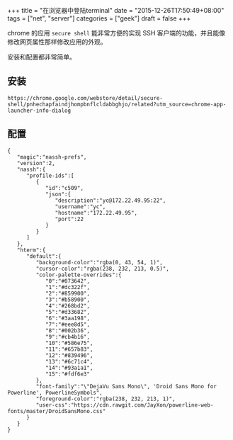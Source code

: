 +++
title = "在浏览器中登陆terminal"
date = "2015-12-26T17:50:49+08:00"
tags = ["net", "server"]
categories = ["geek"]
draft = false
+++

chrome 的应用 `secure shell` 能非常方便的实现 SSH 客户端的功能，并且能像修改网页属性那样修改应用的外观。

安装和配置都非常简单。

<!--more-->

## 安装

```
https://chrome.google.com/webstore/detail/secure-shell/pnhechapfaindjhompbnflcldabbghjo/related?utm_source=chrome-app-launcher-info-dialog
```

## 配置

```
{
   "magic":"nassh-prefs",
   "version":2,
   "nassh":{
      "profile-ids":[
         {
            "id":"c509",
            "json":{
               "description":"yc@172.22.49.95:22",
               "username":"yc",
               "hostname":"172.22.49.95",
               "port":22
            }
         }
      ]
   },
   "hterm":{
      "default":{
         "background-color":"rgba(0, 43, 54, 1)",
         "cursor-color":"rgba(238, 232, 213, 0.5)",
         "color-palette-overrides":{
            "0":"#073642",
            "1":"#dc322f",
            "2":"#859900",
            "3":"#b58900",
            "4":"#268bd2",
            "5":"#d33682",
            "6":"#3aa198",
            "7":"#eee8d5",
            "8":"#002b36",
            "9":"#cb4b16",
            "10":"#586e75",
            "11":"#657b83",
            "12":"#839496",
            "13":"#6c71c4",
            "14":"#93a1a1",
            "15":"#fdf6e3"
         },
         "font-family":"\"DejaVu Sans Mono\", 'Droid Sans Mono for Powerline', PowerlineSymbols",
         "foreground-color":"rgba(238, 232, 213, 1)",
         "user-css":"https://cdn.rawgit.com/JayXon/powerline-web-fonts/master/DroidSansMono.css"
      }
   }
}
```

